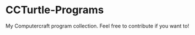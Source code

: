 CCTurtle-Programs
=================

My Computercraft program collection. Feel free to contribute if you want to!
